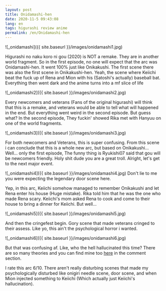 ```yaml
---
layout: post
title: Onidamashi-hen
date: 2020-11-5 09:43:08
lang: en
tags: higurashi review anime
permalink: /en/Onidamashi-hen
---
```


![_onidamashi]({{ site.baseurl }}/images/onidamashi1.jpg)

Higurashi no naku koro ni gou (2020) is NOT a remake. They are in another world fragment. So in the first episode, no one will expect that 
the arc was Onidamashi-hen. It went 100% just like Onikakushi. The first scene there was also the first scene in Onikakushi-hen. Yeah, the scene
where Keiichi beat the fuck up of Rena and Mion with his (Satoshi's actually) baseball bat. Everything then went dark and the anime turns into
a mf slice of life

![_onidamashi2]({{ site.baseurl }}/images/onidamashi2.jpg)

Every newcomers and veterans (Fans of the original higurashi) will think that this is a remake, and veterans would be able to tell what will happened
in the end. But everything went weird in the second episode. But guess what? In the second episode, They fuckin' showed Rika met with Hanyuu on one of the world fragments.

![_onidamashi3]({{ site.baseurl }}/images/onidamashi3.jpg)

For both newcomers and Veterans, this is super confusing. From this scene i can conclude that this is a whole new arc, but based on Onikakushi... Well... only the first episode,
The funny thing is Ryukishi07 said that gou will be newcomers friendly. Holy shit dude you are a great troll. Alright, let's get to the next major event.

![_onidamashi4]({{ site.baseurl }}/images/onidamashi4.jpg)
Don't lie to me you were expecting the legendary door scene here.

Yep, in this arc, Keiichi somehow managed to remember Onikakushi and let Rena enter his house (Huge mistake). Rika told him that he was the one who made Rena
scary. Keiichi's mom asked Rena to cook and come to their house to bring a dinner for Keiichi. But well...

![_onidamashi5]({{ site.baseurl }}/images/onidamashi5.jpg)

And then the cringefest begin. Gory scene that made veterans cringed to their assess. Like yo, this ain't the psychological horror i wanted.

![_onidamashi6]({{ site.baseurl }}/images/onidamashi6.jpg)

But that was confusing af. Like, who the hell hallucinated this time? There are so many theories and you can find mine too [here](https://whentheycry.fandom.com/wiki/Onidamashi-hen) in the comment section.

I rate this arc 6/10. There aren't really disturbing scenes that made my psychologically disturbed like onigiri needle scene, door scene, and when Mion injected something to Keiichi
(Which actually just Keiichi's hallucination).
